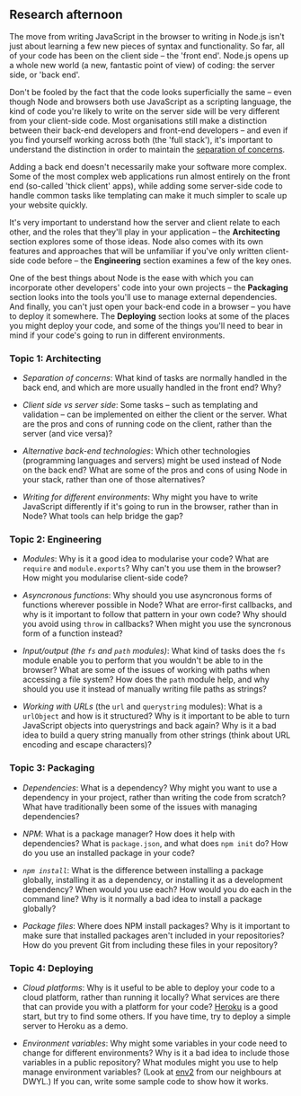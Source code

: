 ## Research afternoon

The move from writing JavaScript in the browser to writing in Node.js isn't just about learning a few new pieces of syntax and functionality. So far, all of your code has been on the client side – the 'front end'. Node.js opens up a whole new world (a new, fantastic point of view) of coding: the server side, or 'back end'. 

Don't be fooled by the fact that the code looks superficially the same – even though Node and browsers both use JavaScript as a scripting language, the kind of code you're likely to write on the server side will be very different from your client-side code. Most organisations still make a distinction between their back-end developers and front-end developers – and even if you find yourself working across both (the 'full stack'), it's important to understand the distinction in order to maintain the [separation of concerns](https://en.wikipedia.org/wiki/Separation_of_concerns).

Adding a back end doesn't necessarily make your software more complex. Some of the most complex web applications run almost entirely on the front end (so-called 'thick client' apps), while adding some server-side code to handle common tasks like templating can make it much simpler to scale up your website quickly.

It's very important to understand how the server and client relate to each other, and the roles that they'll play in your application – the **Architecting** section explores some of those ideas. Node also comes with its own features and approaches that will be unfamiliar if you've only written client-side code before – the **Engineering** section examines a few of the key ones. 

One of the best things about Node is the ease with which you can incorporate other developers' code into your own projects – the **Packaging** section looks into the tools you'll use to manage external dependencies. And finally, you can't just open your back-end code in a browser – you have to deploy it somewhere. The **Deploying** section looks at some of the places you might deploy your code, and some of the things you'll need to bear in mind if your code's going to run in different environments.


### Topic 1: Architecting

- *Separation of concerns*: What kind of tasks are normally handled in the back end, and which are more usually handled in the front end? Why?

- *Client side vs server side*: Some tasks – such as templating and validation – can be implemented on either the client or the server. What are the pros and cons of running code on the client, rather than the server (and vice versa)?

- *Alternative back-end technologies*: Which other technologies (programming languages and servers) might be used instead of Node on the back end? What are some of the pros and cons of using Node in your stack, rather than one of those alternatives?

- *Writing for different environments*: Why might you have to write JavaScript differently if it's going to run in the browser, rather than in Node? What tools can help bridge the gap?


### Topic 2: Engineering

- *Modules*: Why is it a good idea to modularise your code? What are `require` and `module.exports`? Why can't you use them in the browser? How might you modularise client-side code?

- *Asyncronous functions*: Why should you use asyncronous forms of functions wherever possible in Node? What are error-first callbacks, and why is it important to follow that pattern in your own code? Why should you avoid using `throw` in callbacks? When might you use the syncronous form of a function instead?

- *Input/output (the `fs` and `path` modules)*: What kind of tasks does the `fs` module enable you to perform that you wouldn't be able to in the browser? What are some of the issues of working with paths when accessing a file system? How does the `path` module help, and why should you use it instead of manually writing file paths as strings?

- *Working with URLs* (the `url` and `querystring` modules): What is a `urlObject` and how is it structured? Why is it important to be able to turn JavaScript objects into querystrings and back again? Why is it a bad idea to build a query string manually from other strings (think about URL encoding and escape characters)?


### Topic 3: Packaging

- *Dependencies*: What is a dependency? Why might you want to use a dependency in your project, rather than writing the code from scratch? What have traditionally been some of the issues with managing dependencies?

- *NPM*: What is a package manager? How does it help with dependencies? What is `package.json`, and what does `npm init` do? How do you use an installed package in your code?

- *`npm install`*: What is the difference between installing a package globally, installing it as a dependency, or installing it as a development dependency? When would you use each? How would you do each in the command line? Why is it normally a bad idea to install a package globally?

- *Package files*: Where does NPM install packages? Why is it important to make sure that installed packages aren't included in your repositories? How do you prevent Git from including these files in your repository? 


### Topic 4: Deploying

- *Cloud platforms*: Why is it useful to be able to deploy your code to a cloud platform, rather than running it locally? What services are there that can provide you with a platform for your code? [Heroku](http://www.heroku.com) is a good start, but try to find some others. If you have time, try to deploy a simple server to Heroku as a demo.

- *Environment variables*: Why might some variables in your code need to change for different environments? Why is it a bad idea to include those variables in a public repository? What modules might you use to help manage environment variables? (Look at [env2](https://github.com/dwyl/env2) from our neighbours at DWYL.) If you can, write some sample code to show how it works.
